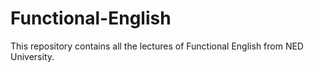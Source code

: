 # Functional-English
This repository contains all the lectures of Functional English from NED University.
